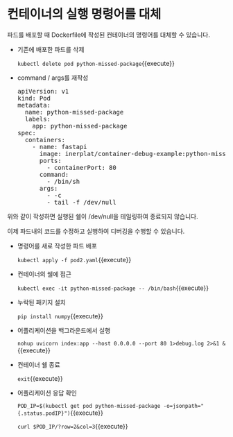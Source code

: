 # 컨테이너의 실행 명령어를 대체

파드를 배포할 때 Dockerfile에 작성된 컨테이너의 명령어를 대체할 수 있습니다.

- 기존에 배포한 파드를 삭제

  `kubectl delete pod python-missed-package`{{execute}}

- command / args를 재작성

  <pre class="file" data-filename="pod2.yaml" data-target="prepend">
  apiVersion: v1
  kind: Pod
  metadata:
    name: python-missed-package
    labels:
      app: python-missed-package
  spec:
    containers:
      - name: fastapi
        image: inerplat/container-debug-example:python-missed-package
        ports:
          - containerPort: 80
        command:
          - /bin/sh
        args:
          - -c
          - tail -f /dev/null
  </pre>

위와 같이 작성하면 실행된 쉘이 /dev/null을 테일링하여 종료되지 않습니다.

이제 파드내의 코드를 수정하고 실행하여 디버깅을 수행할 수 있습니다.

- 명령어를 새로 작성한 파드 배포

  `kubectl apply -f pod2.yaml`{{execute}}

- 컨테이너의 쉘에 접근

  `kubectl exec -it python-missed-package -- /bin/bash`{{execute}}

- 누락된 패키지 설치

  `pip install numpy`{{execute}}

- 어플리케이션을 백그라운드에서 실행

  `nohup uvicorn index:app --host 0.0.0.0 --port 80 1>debug.log 2>&1 &`{{execute}}

- 컨테이너 쉘 종료

  `exit`{{execute}}

- 어플리케이션 응답 확인

  `POD_IP=$(kubectl get pod python-missed-package -o=jsonpath="{.status.podIP}")`{{execute}}
  
  `curl $POD_IP/?row=2&col=3`{{execute}}


